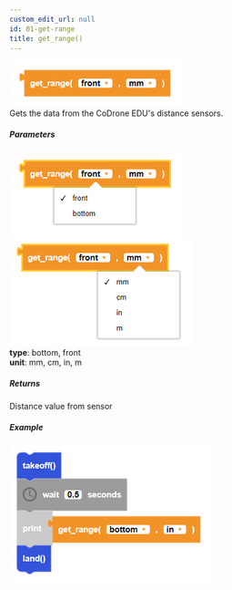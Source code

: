 ```yaml
---
custom_edit_url: null
id: 01-get-range
title: get_range()
---
```


![get range block image](get_range.PNG)<br />
Gets the data from the CoDrone EDU's distance sensors.

##### Parameters
![get range image 1](get_range_params1.PNG) 
![get range image 2](get_range_params2.PNG) <br />
**type**: bottom, front <br />
**unit**: mm, cm, in, m <br />

##### Returns

Distance value from sensor

##### Example

![get range example](get_range_example.PNG)
